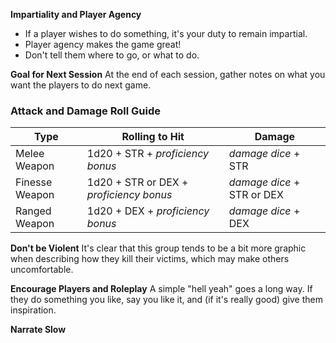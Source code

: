 **Impartiality and Player Agency**
- If a player wishes to do something, it's your duty to remain impartial.
- Player agency makes the game great!
- Don't tell them where to go, or what to do.

**Goal for Next Session**
At the end of each session, gather notes on what you want the players to do next game. 

### Attack and Damage Roll Guide
| Type           | Rolling to Hit                          | Damage                     |
| -------------- | --------------------------------------- | -------------------------- |
| Melee Weapon   | 1d20 + STR + *proficiency bonus*        | *damage dice* + STR        |
| Finesse Weapon | 1d20 + STR or DEX + *proficiency bonus* | *damage dice* + STR or DEX |
| Ranged Weapon  | 1d20 + DEX + *proficiency bonus*        | *damage dice* + DEX        |


**Don't be Violent**
It's clear that this group tends to be a bit more graphic when describing how they kill their victims, which may make others uncomfortable. 

**Encourage Players and Roleplay**
A simple "hell yeah" goes a long way. If they do something you like, say you like it, and (if it's really good) give them inspiration. 

**Narrate Slow**
